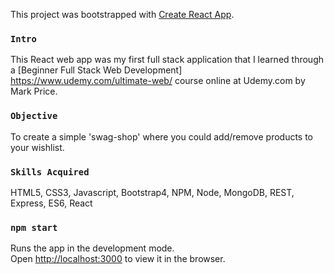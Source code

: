 This project was bootstrapped with [Create React App](https://github.com/facebook/create-react-app).

### `Intro`

This React web app was my first full stack application that I learned through a [Beginner Full Stack Web Development] https://www.udemy.com/ultimate-web/ course online at Udemy.com by Mark Price.

### `Objective`

To create a simple 'swag-shop' where you could add/remove products to your wishlist.

### `Skills Acquired`

HTML5, CSS3, Javascript, Bootstrap4, NPM, Node, MongoDB, REST, Express, ES6, React

### `npm start`

Runs the app in the development mode.<br>
Open [http://localhost:3000](http://localhost:3000) to view it in the browser.
